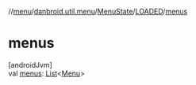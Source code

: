 //[menu](../../../../index.md)/[danbroid.util.menu](../../index.md)/[MenuState](../index.md)/[LOADED](index.md)/[menus](menus.md)

# menus

[androidJvm]\
val [menus](menus.md): [List](https://kotlinlang.org/api/latest/jvm/stdlib/kotlin.collections/-list/index.html)&lt;[Menu](../../-menu/index.md)&gt;
